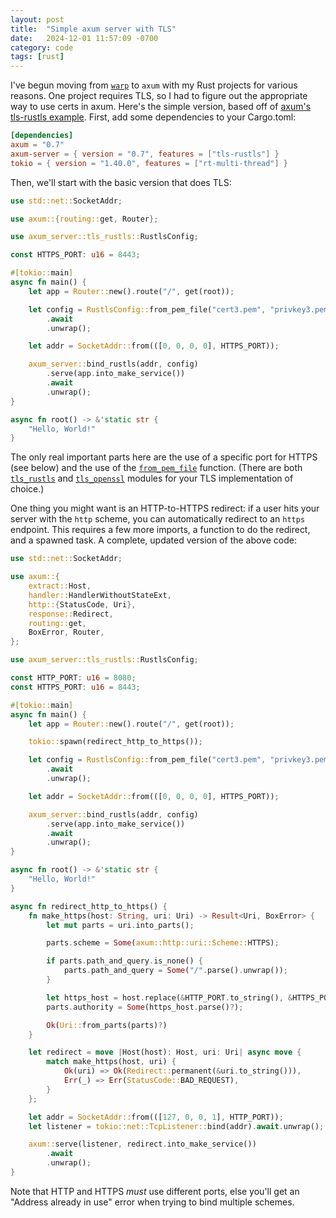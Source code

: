 ```yaml
---
layout: post
title:  "Simple axum server with TLS"
date:   2024-12-01 11:57:09 -0700
category: code
tags: [rust]
---
```


I've begun moving from [`warp`](https://aeshirey.github.io/code/2022/01/11/understanding-warp.html) to `axum` with my Rust projects for various reasons. One project requires TLS, so I had to figure out the appropriate way to use certs in axum. Here's the simple version, based off of [axum's tls-rustls example](https://github.com/tokio-rs/axum/blob/main/examples/tls-rustls/src/main.rs). First, add some dependencies to your Cargo.toml:

```toml
[dependencies]
axum = "0.7"
axum-server = { version = "0.7", features = ["tls-rustls"] }
tokio = { version = "1.40.0", features = ["rt-multi-thread"] }
```

Then, we'll start with the basic version that does TLS:

```rust
use std::net::SocketAddr;

use axum::{routing::get, Router};

use axum_server::tls_rustls::RustlsConfig;

const HTTPS_PORT: u16 = 8443;

#[tokio::main]
async fn main() {
    let app = Router::new().route("/", get(root));

    let config = RustlsConfig::from_pem_file("cert3.pem", "privkey3.pem")
        .await
        .unwrap();

    let addr = SocketAddr::from(([0, 0, 0, 0], HTTPS_PORT));

    axum_server::bind_rustls(addr, config)
        .serve(app.into_make_service())
        .await
        .unwrap();
}

async fn root() -> &'static str {
    "Hello, World!"
}
```

The only real important parts here are the use of a specific port for HTTPS (see below) and the use of the [`from_pem_file`](https://docs.rs/axum-server/latest/axum_server/tls_rustls/struct.RustlsConfig.html#method.from_pem_file) function. (There are both [`tls_rustls`](https://docs.rs/axum-server/latest/axum_server/tls_rustls/index.html) and [`tls_openssl`](https://docs.rs/axum-server/latest/axum_server/tls_openssl/index.html) modules for your TLS implementation of choice.)

One thing you might want is an HTTP-to-HTTPS redirect: if a user hits your server with the `http` scheme, you can automatically redirect to an `https` endpoint. This requires a few more imports, a function to do the redirect, and a spawned task. A complete, updated version of the above code:


```rust
use std::net::SocketAddr;

use axum::{
    extract::Host,
    handler::HandlerWithoutStateExt,
    http::{StatusCode, Uri},
    response::Redirect,
    routing::get,
    BoxError, Router,
};

use axum_server::tls_rustls::RustlsConfig;

const HTTP_PORT: u16 = 8080;
const HTTPS_PORT: u16 = 8443;

#[tokio::main]
async fn main() {
    let app = Router::new().route("/", get(root));

    tokio::spawn(redirect_http_to_https());

    let config = RustlsConfig::from_pem_file("cert3.pem", "privkey3.pem")
        .await
        .unwrap();

    let addr = SocketAddr::from(([0, 0, 0, 0], HTTPS_PORT));

    axum_server::bind_rustls(addr, config)
        .serve(app.into_make_service())
        .await
        .unwrap();
}

async fn root() -> &'static str {
    "Hello, World!"
}

async fn redirect_http_to_https() {
    fn make_https(host: String, uri: Uri) -> Result<Uri, BoxError> {
        let mut parts = uri.into_parts();

        parts.scheme = Some(axum::http::uri::Scheme::HTTPS);

        if parts.path_and_query.is_none() {
            parts.path_and_query = Some("/".parse().unwrap());
        }

        let https_host = host.replace(&HTTP_PORT.to_string(), &HTTPS_PORT.to_string());
        parts.authority = Some(https_host.parse()?);

        Ok(Uri::from_parts(parts)?)
    }

    let redirect = move |Host(host): Host, uri: Uri| async move {
        match make_https(host, uri) {
            Ok(uri) => Ok(Redirect::permanent(&uri.to_string())),
            Err(_) => Err(StatusCode::BAD_REQUEST),
        }
    };

    let addr = SocketAddr::from(([127, 0, 0, 1], HTTP_PORT));
    let listener = tokio::net::TcpListener::bind(addr).await.unwrap();

    axum::serve(listener, redirect.into_make_service())
        .await
        .unwrap();
}
```

Note that HTTP and HTTPS _must_ use different ports, else you'll get an "Address already in use" error when trying to bind multiple schemes.
